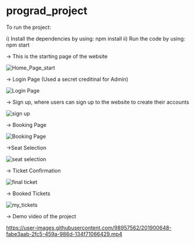 # prograd_project


To run the project:

i) Install the dependencies by using: npm install
ii) Run the code by using: npm start


-> This is the starting page of the website

![Home_Page_start](https://user-images.githubusercontent.com/98957562/201898700-8f9d8d7b-11da-4388-ab36-eca9b6a5670d.JPG)

-> Login Page (Used a secret creditinal for Admin)

![Login Page](https://user-images.githubusercontent.com/98957562/201899031-38346731-0e55-4ad2-a860-6426b15d8e6d.JPG)


-> Sign up, where users can sign up to the website to create their accounts

![sign up](https://user-images.githubusercontent.com/98957562/201899146-93f85559-9c6c-4578-9021-a435d409ec68.JPG)


-> Booking Page

![Booking Page](https://user-images.githubusercontent.com/98957562/201898870-d0d1b690-ceb2-4efb-a919-2ae40614d2cb.JPG)

->Seat Selection 

![seat selection](https://user-images.githubusercontent.com/98957562/201899387-93dfa4eb-9c9d-4c6b-b66b-5995818df6dd.JPG)



-> Ticket Confirmation

![final ticket](https://user-images.githubusercontent.com/98957562/201899471-02a7cc1d-9c66-429d-8c53-a4ed6cd0bd0c.JPG)


-> Booked Tickets

![my_tickets](https://user-images.githubusercontent.com/98957562/201899612-6f1751d1-c0b6-48a1-a416-ce57d6480e5c.JPG)


-> Demo video of the project



https://user-images.githubusercontent.com/98957562/201900648-fabe3aab-2fc5-459a-986d-134f71066429.mp4






